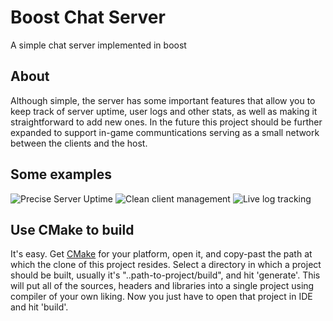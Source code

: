 # Boost Chat Server
A simple chat server implemented in boost


## About
Although simple, the server has some important features that allow you to keep track of server uptime, user logs and other stats, as well as making it straightforward to add new ones. In the future this project should be further expanded to support in-game communtications serving as a small network between the clients and the host.

## Some examples

![Precise Server Uptime](https://i.imgur.com/fHKqzMo.png)
![Clean client management](https://i.imgur.com/FaIA9cd.png)
![Live log tracking](https://i.imgur.com/HBh4Awy.png)

## Use CMake to build
It's easy. Get [CMake](https://cmake.org/download/) for your platform, open it, and copy-past the path at which the clone of this project resides. Select a directory in which a project should be built, usually it's "..path-to-project/build", and hit 'generate'. This will put all of the sources, headers and libraries into a single project using compiler of your own liking. Now you just have to open that project in IDE and hit 'build'. 
